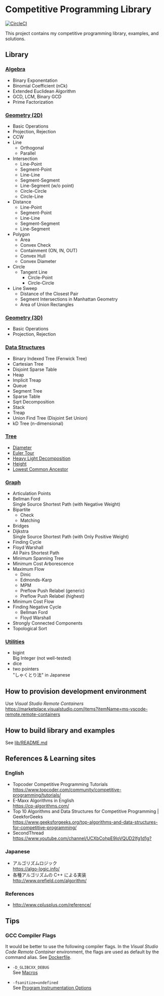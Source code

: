 # Competitive Programming Library

[![CircleCI](https://circleci.com/gh/xirc/cp-algorithm.svg?style=shield)](https://circleci.com/gh/xirc/cp-algorithm)

This project contains my competitive programming library, examples, and solutions.


## Library

### [Algebra](/lib/cpalgo/algebra)

* Binary Exponentation
* Binomial Coefficient (nCk)
* Extended Euclidean Algorithm
* GCD, LCM, Binary GCD
* Prime Factorization

### [Geometry (2D)](/lib/cpalgo/geometry)

* Basic Operations
* Projection, Rejection
* CCW
* Line
  * Orthogonal
  * Parallel
* Intersection
  * Line-Point
  * Segment-Point
  * Line-Line
  * Segment-Segment
  * Line-Segment (w/o point)
  * Circle-Circle
  * Circle-Line
* Distance
  * Line-Point
  * Segment-Point
  * Line-Line
  * Segment-Segment
  * Line-Segment
* Polygon
  * Area
  * Convex Check
  * Containment (ON, IN, OUT)
  * Convex Hull
  * Convex Diameter
* Circle
  * Tangent Line
    - Circle-Point
    - Circle-Circle
* Line Sweep
  * Distance of the Closest Pair
  * Segment Intersections in Manhattan Geometry
  * Area of Union Rectangles

### [Geometry (3D)](/lib/cpalgo/geometry)

* Basic Operations
* Projection, Rejection

### [Data Structures](/lib/cpalgo/ds)

* Binary Indexed Tree (Fenwick Tree)
* Cartesian Tree
* Disjoint Sparse Table
* Heap
* Implicit Treap
* Queue
* Segment Tree
* Sparse Table
* Sqrt Decomposition
* Stack
* Treap
* Union Find Tree (Disjoint Set Union)
* kD Tree (n-dimensional)

### [Tree](/lib/cpalgo/tree/README.md)

* [Diameter](/lib/cpalgo/tree/README.md#Diameter)
* [Euler Tour](/lib/cpalgo/tree/README.md#Euler-Tour)
* [Heavy Light Decomposition](/lib/cpalgo/tree/README.md#Heavy-Light-Decomposition)
* [Height](/lib/cpalgo/tree/README.md#Height)
* [Lowest Common Ancestor](/lib/cpalgo/tree/README.md#Lowest-Common-Ancestor)

### [Graph](/lib/cpalgo/graph)

* Articulation Points
* Bellman Ford  
  Single Source Shortest Path (with Negative Weight)
* Bipartite
  * Check
  * Matching
* Bridges
* Dijkstra  
  Single Source Shortest Path (with Only Positive Weight)
* Finding Cycle
* Floyd Warshall  
  All Pairs Shortest Path
* Minimum Spanning Tree
* Minimum Cost Arborescence
* Maximum Flow  
  * Dinic
  * Edmonds-Karp
  * MPM
  * Preflow Push Relabel (generic)
  * Preflow Push Relabel (highest)
* Minimum Cost Flow
* Finding Negative Cycle
  * Bellman Ford
  * Floyd Warshall
* Strongly Connected Components
* Topological Sort

### [Utilities](/lib/cpalgo/util)

* bigint  
  Big Integer (not well-tested)
* dice
* two pointers  
  "しゃくとり法" in Japanese


## How to provision development environment

Use _Visual Studio Remote Containers_  
https://marketplace.visualstudio.com/items?itemName=ms-vscode-remote.remote-containers


## How to build library and examples

See [lib/README.md](lib/README.md)


## References & Learning sites

### English
* Topcoder Competitive Programming Tutorials  
<https://www.topcoder.com/community/competitive-programming/tutorials/>
* E-Maxx Algorithms in English  
<https://cp-algorithms.com/>
* Top 10 Algorithms and Data Structures for Competitive Programming | GeekforGeeks  
<https://www.geeksforgeeks.org/top-algorithms-and-data-structures-for-competitive-programming/>
* SecondThread  
<https://www.youtube.com/channel/UCXbCohpE9IoVQUD2Ifg1d1g?>

### Japanese
* アルゴリズムロジック  
<https://algo-logic.info/>
* 各種アルゴリズムの C++ による実装  
<http://www.prefield.com/algorithm/>

### References

* <http://www.cplusplus.com/reference/>


## Tips

### GCC Compiler Flags

It would be better to use the following compiler flags.
In the _Visual Studio Code Remote Container_ environment,
the flags are used as default by the command alias. See [Dockerfile](/.devcontainer/Dockerfile).


- `-D_GLIBCXX_DEBUG`  
See [Macros](https://gcc.gnu.org/onlinedocs/libstdc++/manual/using_macros.html)

- `-fsanitize=undefined`  
See [Program Instrumentation Options](https://gcc.gnu.org/onlinedocs/gcc/Instrumentation-Options.html)